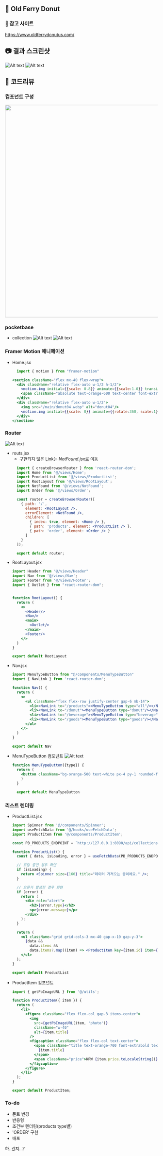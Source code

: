 ## 🍩 Old Ferry Donut
### :link: 참고 사이트
https://www.oldferrydonutus.com/

## :camera: 결과 스크린샷
![Alt text](Animation02.gif)
![Alt text](image-4.png)

## :speech_balloon: 코드리뷰
### 컴포넌트 구성
  <img src="image-5.png" height="700"/>

### pocketbase
  - collection
    ![Alt text](image-2.png)
    ![Alt text](image-1.png)

### Framer Motion 애니메이션
- Home.jsx
  ```jsx
    import { motion } from "framer-motion"
  ```
  ```jsx
  <section className="flex mx-40 flex-wrap">
    <div className="relative flex-auto w-1/2 h-1/2">
      <motion.img initial={{scale: 0.8}} animate={{scale:1.0}} transition={{duration:0.5}} src="/main/donut03.webp" alt="donut03"/>
      <span className="absolute text-orange-600 text-center font-extrabold text-7xl top-1/2 left-1/2 -translate-x-1/2 -translate-y-1/2">DONUT WORRY,<br/> BE HAPPY!</span>
    </div>
    <div className="relative flex-auto w-1/2">
      <img src="/main/donut04.webp" alt="donut04"/>  
      <motion.img initial={{scale: 0}} animate={{rotate:360, scale:1}} src="/main/ofdEat01.png" alt="ofdEat01" className="absolute w-3/4 top-14  left-14"/>
    </div>
  </section>
  ```

### Router
![Alt text](Animation.gif)
- routs.jsx
  - 구현되지 않은 Link는 <em>NotFound.jsx</em>로 이동
  ```jsx
    import { createBrowserRouter } from 'react-router-dom';
    import Home from '@/views/Home';
    import ProductList from '@/views/ProductList';
    import RootLayout from '@/views/RootLayout';
    import NotFound from '@/views/NotFound';
    import Order from '@/views/Order';

    const router = createBrowserRouter([
      { path: '/', 
        element: <RootLayout />,
        errorElement: <NotFound />,
        children: [
          { index: true, element: <Home /> },
          { path: 'products', element: <ProductList /> },
          { path: 'order', element: <Order /> }
        ]
      }
    ]);

    export default router;
  ```
- RootLayout.jsx
  ```jsx
  import Header from "@/views/Header"
  import Nav from '@/views/Nav';
  import Footer from '@/views/Footer';
  import { Outlet } from "react-router-dom";


  function RootLayout() {
    return (
      <>
        <Header/>
        <Nav/>
        <main>
          <Outlet/>
        </main>
        <Footer/>
      </>
    )
  }

  export default RootLayout
  ```  
- Nav.jsx
  ```jsx
  import MenuTypeButton from "@/components/MenuTypeButton"
  import { NavLink } from 'react-router-dom';

  function Nav() {
    return (
      <>
        <ul className="flex flex-row justify-center gap-6 mb-14">
          <li><NavLink to="/products"><MenuTypeButton type="all"/></NavLink></li>
          <li><NavLink to="/donut"><MenuTypeButton type="donut"/></NavLink></li>
          <li><NavLink to="/beverage"><MenuTypeButton type="beverage"/></NavLink></li>
          <li><NavLink to="/goods"><MenuTypeButton type="goods"/></NavLink></li>
        </ul>
      </>
    )
  }

  export default Nav
  ```  
- MenuTypeButton 컴포넌트
  ![Alt text](image-3.png)
  ```jsx
  function MenuTypeButton({type}) {
    return (
      <button className="bg-orange-500 text-white px-4 py-1 rounded-full uppercase">{type}</button>
      )
    }

    export default MenuTypeButton
  ```

### 리스트 렌더링
- ProductList.jsx
  ```jsx
  import Spinner from '@/components/Spinner';
  import useFetchData from '@/hooks/useFetchData';
  import ProductItem from '@/components/ProductItem';

  const PB_PRODUCTS_ENDPOINT = `http://127.0.0.1:8090/api/collections/oldferry_product/records`;

  function ProductList() {
    const { data, isLoading, error } = useFetchData(PB_PRODUCTS_ENDPOINT);

    // 로딩 중인 경우 화면
    if (isLoading) {
      return <Spinner size={160} title="데이터 가져오는 중이에요." />;
    }

    // 오류가 발생한 경우 화면
    if (error) {
      return (
        <div role="alert">
          <h2>{error.type}</h2>
          <p>{error.message}</p>
        </div>
      );
    }

    return (
      <ul className="grid grid-cols-3 mx-40 gap-x-10 gap-y-3">
        {data &&
          data.items &&
          data.items?.map((item) => <ProductItem key={item.id} item={item} />)}
      </ul>
    );
  }

  export default ProductList
  ```
- ProductItem 컴포넌트
  ```jsx
  import { getPbImageURL } from '@/utils';

  function ProductItem({ item }) {
    return (
      <li>
        <figure className="flex flex-col gap-3 items-center">
          <img
            src={getPbImageURL(item, 'photo')}
            className="w-40"
            alt={item.title}
          />
          <figcaption className="flex flex-col text-center">
            <span className="title text-orange-700 font-extrabold text-xl uppercase">
              {item.title}
            </span>
            <span className="price">KRW {item.price.toLocaleString()}</span>
          </figcaption>
        </figure>
      </li>
    );
  }

  export default ProductItem;
  ```

### To-do
- 폰트 변경
- 반응형
- 조건부 렌더링(products type별)
- 'ORDER' 구현
- 배포
  
하..겠지...?